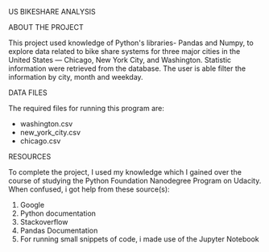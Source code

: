 US BIKESHARE ANALYSIS

ABOUT THE PROJECT

This project used knowledge of Python's libraries- Pandas and Numpy, to explore data related to bike share systems for three major cities in the United States — Chicago, New York City, and Washington. Statistic information were retrieved from the database. The user is able filter the information by city, month and weekday.


DATA FILES

The required files for running this program are:
* washington.csv
* new_york_city.csv
* chicago.csv


RESOURCES

To complete the project, I used my knowledge which I gained over the course of studying the Python Foundation Nanodegree Program on Udacity. When confused, i got help from these source(s):

1. Google
2. Python documentation
3. Stackoverflow
4. Pandas Documentation
5. For running small snippets of code, i made use of the Jupyter Notebook
